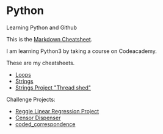 # Python
Learning Python and Github

This is the [Markdown Cheatsheet](https://github.com/adam-p/markdown-here/wiki/Markdown-Cheatsheet).

I am learning Python3 by taking a course on Codeacademy. 

These are my cheatsheets.
* [Loops](https://github.com/briansegs/Python/blob/master/loops_cheatsheet.py)
* [Strings](https://github.com/briansegs/Python/blob/master/Strings_Cheatsheet.py)
* [Strings Project "Thread shed"](https://github.com/briansegs/Python/blob/master/Project_Strings-Thread%20Shed.py)

Challenge Projects:
* [Reggie Linear Regression Project](https://www.codecademy.com/courses/learn-python-3/informationals/python3-reggies-linear-regression)
* [Censor Dispenser](https://www.codecademy.com/practice/projects/censor-dispenser)
* [coded_correspondence](https://www.codecademy.com/courses/learn-python-3/informationals/python3-coded-communication)

